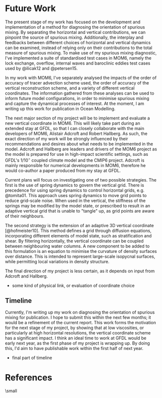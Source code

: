 # Future Work

The present stage of my work has focused on the development and implementation of a method for diagnosing the orientation of spurious mixing. By separating the horizontal and vertical contributions, we can pinpoint the source of spurious mixing. Additionally, the interplay and feedbacks between different choices of horizontal and vertical dynamics can be examined, instead of relying only on their contributions to the total measure of spurious mixing. To make use of my spurious mixing diagnostic, I've implemented a suite of standardised test cases in MOM6, namely the lock exchange, overflow, internal waves and baroclinic eddies test cases used by @ilicak12 and @petersen15.

In my work with MOM6, I've separately analysed the impacts of the order of accuracy of tracer advection scheme used, the order of accuracy of the vertical reconstruction scheme, and a variety of different vertical coordinates. The information gathered from these analyses can be used to inform future model configurations, in order to minimise spurious mixing and capture the dynamical processes of interest. At the moment, I am writing up this work for publication in Ocean Modelling.

The next major section of my project will be to implement and evaluate a new vertical coordinate in MOM6. This will likely take part during an extended stay at GFDL, so that I can closely collaborate with the main developers of MOM6, Alistair Adcroft and Robert Hallberg. As such, the exact direction of my work will be strongly influenced by their recommendations and desires about what needs to be implemented in the model. Adcroft and Hallberg are leaders and drivers of the MOM6 project as the model is prepared for use in high-impact scientific settings, such as GFDL's 1/10$^\circ$ coupled climate model and the CMIP6 project. Adcroft is mainly responsible for numerical developments in MOM6, therefore he would co-author a paper produced from my stay at GFDL.

Current plans will focus on investigating one of two possible strategies. The first is the use of spring dynamics to govern the vertical grid. There is precedence for using spring dynamics to control horizontal grids, e.g. @tomita01. This approach uses spring dynamics to move grid points to reduce grid-scale noise. When used in the vertical, the stiffness of the springs may be modified by the model state, or prescribed to result in an adaptive vertical grid that is unable to "tangle" up, as grid points are aware of their neighbours.

The second strategy is the extension of an adaptive 3D vertical coordinate [@hofmeister10]. This method defines a grid through diffusion equations, incorporating different elements of model state, such as stratification and shear. By filtering horizontally, the vertical coordinate can be coupled between neighbouring water columns. A new component to be added to this formulation is an equation to minimise the curvature of density surfaces over distance. This is intended to represent large-scale isopycnal surfaces, while permitting local variations in density structure.

The final direction of my project is less certain, as it depends on input from Adcroft and Hallberg.

- some kind of physical link, or evaluation of coordinate choice

## Timeline

Currently, I'm writing up my work on diagnosing the orientation of spurious mixing for publication. I hope to submit this within the next few months; it would be a refinement of the current report. This work forms the motivation for the next stage of my project, by showing that at low viscosities, or particularly at high horizontal resolutions, the vertical coordinate scheme has a significant impact. I think an ideal time to work at GFDL would be early next year, as the first phase of my project is wrapping up. By doing this, I'd aim to have publishable work within the first half of next year.

- final part of timeline

# References
<!-- empty header for citeproc references -->
\small
